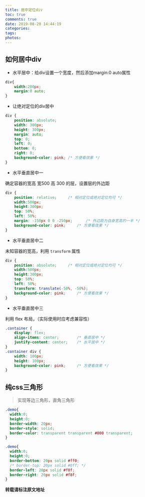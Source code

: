 ```yaml
---
title: 居中定位div
toc: true
comments: true
date: 2019-08-20 14:44:19
categories:
tags:
photos:
---
```


<!--more-->

## 如何居中div

* 水平居中：给div设置一个宽度，然后添加margin:0 auto属性

```css
div{
	width:200px;
	margin:0 auto;
}
```

* 让绝对定位的div居中

```css
div {
	position: absolute;
	width: 300px;
	height: 300px;
	margin: auto;
	top: 0;
	left: 0;
	bottom: 0;
	right: 0;
	background-color: pink;	/* 方便看效果 */
}
```

* 水平垂直居中一

确定容器的宽高 宽500 高 300 的层，设置层的外边距

```css
div {
	position: relative;		/* 相对定位或绝对定位均可 */
	width:500px;
	height:300px;
	top: 50%;
	left: 50%;
	margin: -150px 0 0 -250px;     	/* 外边距为自身宽高的一半 */
	background-color: pink;	 	/* 方便看效果 */
}
```

* 水平垂直居中二

未知容器的宽高，利用 `transform` 属性

```css
div {
	position: absolute;		/* 相对定位或绝对定位均可 */
	width:500px;
	height:300px;
	top: 50%;
	left: 50%;
	transform: translate(-50%, -50%);
	background-color: pink;	 	/* 方便看效果 */
}
```

* 水平垂直居中三

利用 flex 布局，（实际使用时应考虑兼容性）

```css
.container {
	display: flex;
	align-items: center; 		/* 垂直居中 */
	justify-content: center;	/* 水平居中 */
}
.container div {
	width: 100px;
	height: 100px;
	background-color: pink;		/* 方便看效果 */
}
```

## 纯css三角形

> 实现等边三角形，直角三角形

```css
.demo{
  width:0;
  height:0;
  border-width: 20px;
  border-style: solid;
  border-color: transparent transparent #000 transparent;
}
```

```css
.demo{
  width:0;
  height:0;
  border-bottom: 20px solid #ff0;
  /* border-top: 20px solid #0ff; */
  border-left: 20px solid #f0f;
  border-right: 20px solid #f8f;
}
```

**转载请标注原文地址**

